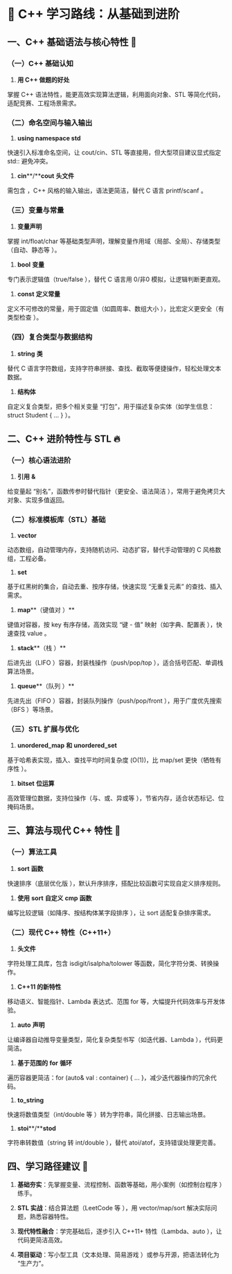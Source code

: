 # 🚀 C++ 学习路线：从基础到进阶

## 一、C++ 基础语法与核心特性 🌱

### （一）C++ 基础认知

1. **用 C++ 做题的好处**

掌握 C++ 语法特性，能更高效实现算法逻辑，利用面向对象、STL 等简化代码，适配竞赛、工程场景需求。

### （二）命名空间与输入输出

1. **using namespace std**

快速引入标准命名空间，让 cout/cin、STL 等直接用，但大型项目建议显式指定 std:: 避免冲突。

1. **cin****/****cout** **头文件**

需包含 <iostream>，C++ 风格的输入输出，语法更简洁，替代 C 语言 printf/scanf 。

### （三）变量与常量

1. **变量声明**

掌握 int/float/char 等基础类型声明，理解变量作用域（局部、全局）、存储类型（自动、静态等 ）。

1. **bool** **变量**

专门表示逻辑值（true/false ），替代 C 语言用 0/非0 模拟，让逻辑判断更直观。

1. **const** **定义常量**

定义不可修改的常量，用于固定值（如圆周率、数组大小 ），比宏定义更安全（有类型检查 ）。

### （四）复合类型与数据结构

1. **string** **类**

替代 C 语言字符数组，支持字符串拼接、查找、截取等便捷操作，轻松处理文本数据。

1. **结构体**

自定义复合类型，把多个相关变量 “打包”，用于描述复杂实体（如学生信息：struct Student { ... } ）。

## 二、C++ 进阶特性与 STL 🔥

### （一）核心语法进阶

1. **引用** **&**

给变量起 “别名”，函数传参时替代指针（更安全、语法简洁 ），常用于避免拷贝大对象、实现多值返回。

### （二）标准模板库（STL）基础

1. **vector**

动态数组，自动管理内存，支持随机访问、动态扩容，替代手动管理的 C 风格数组，工程必备。

1. **set**

基于红黑树的集合，自动去重、按序存储，快速实现 “无重复元素” 的查找、插入需求。

1. **map****（键值对 ）**

键值对容器，按 key 有序存储，高效实现 “键 - 值” 映射（如字典、配置表 ），快速查找 value 。

1. **stack****（栈 ）**

后进先出（LIFO ）容器，封装栈操作（push/pop/top ），适合括号匹配、单调栈算法场景。

1. **queue****（队列 ）**

先进先出（FIFO ）容器，封装队列操作（push/pop/front ），用于广度优先搜索（BFS ）等场景。

### （三）STL 扩展与优化

1. **unordered_map** **和** **unordered_set**

基于哈希表实现，插入、查找平均时间复杂度 \(O(1)\)，比 map/set 更快（牺牲有序性 ）。

1. **bitset** **位运算**

高效管理位数据，支持位操作（与、或、异或等 ），节省内存，适合状态标记、位掩码场景。

## 三、算法与现代 C++ 特性 🚀

### （一）算法工具

1. **sort** **函数**

快速排序（底层优化版 ），默认升序排序，搭配比较函数可实现自定义排序规则。

1. **使用** **sort** **自定义** **cmp** **函数**

编写比较逻辑（如降序、按结构体某字段排序 ），让 sort 适配复杂排序需求。

### （二）现代 C++ 特性（C++11+）

1. **<cctype>** **头文件**

字符处理工具库，包含 isdigit/isalpha/tolower 等函数，简化字符分类、转换操作。

1. **C++11 的新特性**

移动语义、智能指针、Lambda 表达式、范围 for 等，大幅提升代码效率与开发体验。

1. **auto** **声明**

让编译器自动推导变量类型，简化复杂类型书写（如迭代器、Lambda ），代码更简洁。

1. **基于范围的** **for** **循环**

遍历容器更简洁：for (auto& val : container) { ... }，减少迭代器操作的冗余代码。

1. **to_string**

快速将数值类型（int/double 等 ）转为字符串，简化拼接、日志输出场景。

1. **stoi****/****stod**

字符串转数值（string 转 int/double ），替代 atoi/atof，支持错误处理更完善。

## 四、学习路径建议 📝

1. **基础夯实**：先掌握变量、流程控制、函数等基础，用小案例（如控制台程序 ）练手。

1. **STL 实战**：结合算法题（LeetCode 等 ），用 vector/map/sort 解决实际问题，熟悉容器特性。

1. **现代特性融合**：学完基础后，逐步引入 C++11+ 特性（Lambda、auto ），让代码更简洁高效。

1. **项目驱动**：写小型工具（文本处理、简易游戏 ）或参与开源，把语法转化为 “生产力”。

